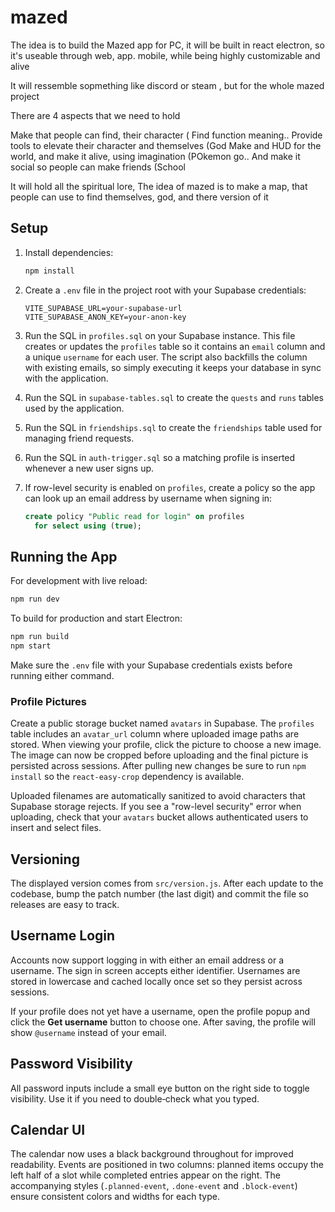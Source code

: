 # mazed

The idea is to build the Mazed app for PC, it will be built in react electron, so it's useable through web, app. mobile, while being highly customizable and alive

It will ressemble sopmething like discord or steam , but for the whole mazed project

There are 4 aspects that we need to hold

Make that people can find, their character ( Find function meaning..
Provide tools to elevate their character and themselves (God
Make and HUD for the world, and make it alive, using imagination (POkemon go..
And make it social so people can make friends (School

It will hold all the spiritual lore,
The idea of mazed is to make a map, that people can use to find themselves, god, and there version of it

## Setup

1. Install dependencies:
   ```bash
   npm install
   ```
2. Create a `.env` file in the project root with your Supabase credentials:

   ```
   VITE_SUPABASE_URL=your-supabase-url
   VITE_SUPABASE_ANON_KEY=your-anon-key
   ```

3. Run the SQL in `profiles.sql` on your Supabase instance. This file creates
   or updates the `profiles` table so it contains an `email` column and a
   unique `username` for each user. The script also backfills the column with
   existing emails, so simply executing it keeps your database in sync with the
   application.

4. Run the SQL in `supabase-tables.sql` to create the `quests` and `runs`
   tables used by the application.
5. Run the SQL in `friendships.sql` to create the `friendships` table used for
   managing friend requests.
6. Run the SQL in `auth-trigger.sql` so a matching profile is inserted whenever
   a new user signs up.
7. If row-level security is enabled on `profiles`, create a policy so the
   app can look up an email address by username when signing in:

   ```sql
   create policy "Public read for login" on profiles
     for select using (true);
   ```

## Running the App

For development with live reload:

```bash
npm run dev
```

To build for production and start Electron:

```bash
npm run build
npm start
```

Make sure the `.env` file with your Supabase credentials exists before running either command.

### Profile Pictures

Create a public storage bucket named `avatars` in Supabase. The `profiles`
table includes an `avatar_url` column where uploaded image paths are stored.
When viewing your profile, click the picture to choose a new image. The image
can now be cropped before uploading and the final picture is persisted across
sessions. After pulling new changes be sure to run `npm install` so the
`react-easy-crop` dependency is available.

Uploaded filenames are automatically sanitized to avoid characters that
Supabase storage rejects. If you see a "row-level security" error when uploading,
check that your `avatars` bucket allows authenticated users to insert and select
files.

## Versioning

The displayed version comes from `src/version.js`. After each update to the
codebase, bump the patch number (the last digit) and commit the file so
releases are easy to track.

## Username Login

Accounts now support logging in with either an email address or a username.
The sign in screen accepts either identifier. Usernames are stored in
lowercase and cached locally once set so they persist across sessions.

If your profile does not yet have a username, open the profile popup and click
the **Get username** button to choose one. After saving, the profile will show
`@username` instead of your email.

## Password Visibility

All password inputs include a small eye button on the right side to toggle
visibility. Use it if you need to double‑check what you typed.

## Calendar UI

The calendar now uses a black background throughout for improved readability.
Events are positioned in two columns: planned items occupy the left half of a
slot while completed entries appear on the right. The accompanying styles
(`.planned-event`, `.done-event` and `.block-event`) ensure consistent colors
and widths for each type.

